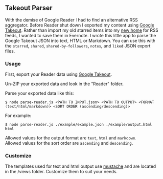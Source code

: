 ## Takeout Parser

With the demise of Google Reader I had to find an alternative RSS aggregator. Before Reader shut down I exported my content using [Google Takeout](https://www.google.com/takeout/#custom). 
Rather than import my old starred items into my [new home](http://feedbin.me) for RSS feeds, I wanted to save them in Evernote. 
I wrote this little app to parse the Google Takeout JSON into text, HTML or Markdown. 
You can use this with the `starred`, `shared`, `shared-by-followers`, `notes`, and `liked` JSON export files. 

### Usage
First, export your Reader data using [Google Takeout](https://www.google.com/takeout/#custom). 

Un-ZIP your exported data and look in the "Reader" folder. 

Parse your exported data like this:

	$ node parse-reader.js <PATH TO INPUT.json> <PATH TO OUTPUT> <FORMAT (text/html/markdown)> <SORT ORDER (ascending/descending)>

For example:
	
	$ node parse-reader.js ./example/example.json ./example/output.html html

Allowed values for the output format are `text`, `html` and `markdown`.  
Allowed values for the sort order are `ascending` and `descending`. 

### Customize
The templates used for text and html output use [mustache](http://mustache.github.io/) and are located in the /views folder. Customize them to suit your needs. 
